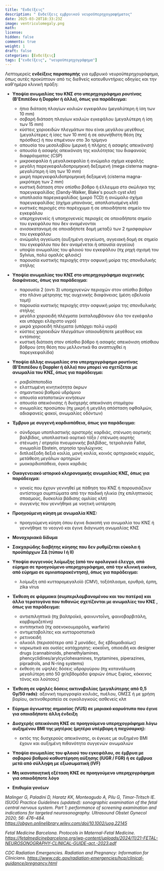 ```yaml
---
title: "Ενδείξεις"
description: " Ενδείξεις εμβρυικού νευροϋπερηχογραφήματος"
date: 2025-03-28T18:33:23Z
image: ventriculomegaly.png
math: 
license: 
hidden: false
comments: true
weight: 1
draft: false
categories: [Ενδείξεις]
tags: ["ενδείξεις", "νευροϋπερηχογράφημα"]
---
```


Λεπτομερείς **ενδείξεις παραπομπής** για εμβρυικό νευροϋπερηχογράφημα, όπως αυτές προκύπτουν από τις διεθνείς κατευθυντήριες οδηγίες και την καθ'ημέρα κλινική πράξη:

- **Υποψία ανωμαλίας του ΚΝΣ στο υπερηχογράφημα ρουτίνας (Β'Επιπέδου ή Doppler ή άλλο), όπως για παράδειγμα:**

  * ήπια διάταση πλαγίων κοιλιών εγκεφάλου (μεγαλύτερη ή ίση των 10 mm)
  * σοβαρή διάταση πλαγίων κοιλιών εγκεφάλου (μεγαλύτερη ή ίση των 15 mm)
  * κύστεις χοριοειδών πλεγμάτων που είναι μεγάλου μεγέθους (μεγαλύτερες ή ίσες των 10 mm) ή σε ασυνήθιστη θέση (πχ πρόσθιες) ή που επιμένουν στο 3ο τρίμηνο
  * απουσία του μεσολοβίου (μερική ή πλήρης ή ασαφής απεικόνιση)
  * απουσία ή ασαφής απεικόνιση της κοιλότητας του διαφανούς διαφράγματος (CSP) 
  * μικροκεφαλία ή μεγαλοκεφαλία ή ανώμαλο σχήμα κεφαλής
  * μεγάλη παρεγκεφαλιδοπρομηκική δεξαμενή (mega cisterna magna- μεγαλύτερη ή ίση των 10 mm)
  * μικρή παρεγκεφαλιδοπρομηκική δεξαμενή (cisterna magna- μικρότερη των 2 mm)
  * κυστική διάταση στον οπίσθιο βόθρο ή έλλειμμα στο σκώληκα της παρεγκεφαλίδας (Dandy-Walker, Blake's pouch cyst κλπ)
  * υποπλασία παρεγκεφαλίδας (μικρό TCD) ή ανώμαλο σχήμα παρεγκεφαλίδας (σχήμα μπανάνας, αποπλατυσμένη κλπ)
  * κυστικές περιοχές στο παρέγχυμα ή σε οποιοδήποτε σημείο του εγκεφάλου
  * υπερηχογενείς ή υποηχογενείς περιοχές σε οποιοδήποτε σημείο του εγκεφάλου που δεν αναμένονται
  * ανισοκατανομή σε οποιαδήποτε δομή μεταξύ των 2 ημισφαιρίων του εγκεφάλου
  * ανώμαλη αγγείωση (αυξημένη αγγείωση, αγγειακή δομή σε σημείο του εγκεφάλου που δεν αναμένεται ή απουσία αγγείου)
  * υποψία ανωμαλίας του φλοιού του εγκεφάλου (πχ ρηχή σχισμή του Sylvius, πολύ ομαλός φλοιός)
  * παρουσία κυστικής περιοχής στην οσφυική μοίρα της σπονδυλικής στήλης

- **Υποψία ανωμαλίας του ΚΝΣ στο υπερηχογράφημα αυχενικής διαφάνειας, όπως για παράδειγμα:**

  * παρουσία 2 (αντι 3) υποηχογενών περιοχών στον οπίσθιο βόθρο στο πλάνο μέτρησης της αυχενικής διαφάνειας (μέση οβελιαία τομή)
  * παρουσία κυστικής περιοχής στην οσφυική μοίρα της σπονδυλικής στήλης
  * μεγάλα χοριοειδή πλέγματα (καταλαμβάνουν όλο τον εγκέφαλο και υπάρχει ελάχιστο υγρό)
  * μικρά χοριοειδή πλέγματα (υπάρχει πολύ υγρό)
  * κύστεις χοριοειδών πλεγμάτων οποιουδήποτε μεγέθους και εντόπισης
  * κυστική διάταση στον οπίσθιο βόθρο ή ασαφής απεικόνιση οπίσθιου βόθρου (στη θέση που μελλοντικά θα αναπτυχθεί η παρεγκεφαλίδα)

- **Υποψία άλλης ανωμαλίας στο υπερηχογράφημα ρουτίνας (Β'Επιπέδου ή Doppler ή άλλο) που μπορεί να σχετίζεται με ανωμαλία του ΚΝΣ, όπως για παράδειγμα:**

  * ραιβοϊπποποδία
  * ελαττωμένη κινητικότητα άκρων
  * σημαντικού βαθμού υδράμνιο
  * απουσία καταποτικών κινήσεων
  * απουσία απεικόνισης ή δυσχερής απεικόνιση στομάχου
  * ανωμαλίες προσώπου (πχ μικρή ή μεγάλη απόσταση οφθαλμών, αδιαφανείς φακοί, ανωμαλίες οδόντων)

- **Έμβρυο με συγγενή καρδιοπάθεια, όπως για παράδειγμα:**

  * σύνδρομο υποπλαστικής αριστερής καρδιάς, στένωση αορτικής βαλβίδας, υποπλαστικό αορτικό τόξο / στένωση αορτής
  * στένωση / ατρησία πνευμονικής βαλβίδας, τετραλογία Fallot, ανωμαλία Ebstein, ατρησία τριγλώχινας 
  * διπλοέξοδη δεξιά κοιλία, μονή κοιλία, κοινός αρτηριακός κορμός, μετάθεση μεγάλων αρτηριών
  * μυοκαρδιοπάθεια, όγκοι καρδιάς

- **Οικογενειακό ιστορικό κληρονομικής ανωμαλίας ΚΝΣ, όπως για παράδειγμα:**

  * γονείς που έχουν γεννηθεί με πάθηση του ΚΝΣ ή παρουσιάζουν αντίστοιχα συμπτώματα από την παιδική ηλικία (πχ επιληπτικούς σπασμούς, δυσκολία βάδισης ομιλίας κλπ)
  * συγγενής που γεννήθηκε με νοητική υστέρηση

- **Προηγούμενη κύηση με ανωμαλία ΚΝΣ:**

  * προηγούμενη κύηση όπου έγινε διακοπή για ανωμαλία του ΚΝΣ ή γεννήθηκε το νεογνό και έγινε διάγνωση ανωμαλίας ΚΝΣ 

- **Μονοχοριακά δίδυμα**

- **Σακχαρώδης διαβήτης κύησης που δεν ρυθμίζεται εύκολα ή προϋπάρχων ΣΔ (τύπου Ι ή ΙΙ)**

- **Υποψία συγγενούς λοίμωξης (από τον ορολογικό έλεγχο, από εύρημα σε προηγούμενο υπερηχογράφημα, από την κλινική εικόνα, από εύρημα σε αμνιοπαρακέντηση), όπως για παράδειγμα:**

  * λοίμωξη από κυτταρομεγαλοϊό (CMV), τοξόπλασμα, ερυθρά, έρπη, zika virus

- **Έκθεση σε φάρμακα (συμπεριλαμβανομένου και του πατέρα) και άλλα τερατογόνα που πιθανώς σχετίζονται με ανωμαλίες του ΚΝΣ , όπως για παράδειγμα:**

  * αντιεπιληπτικά (πχ βαλπροϊκό, φαινυντοΐνη, φαινοβαρβιτάλη, καρβαμαζεπίνη)
  * αντιπηκτικά (πχ ασενοκουμαρόλη, warfarin)
  * αντιμεταβολίτες και κυτταροστατικά
  * ρετινοειδή
  * αλκοόλ (περισσότερο από 2 μονάδες, δις εβδομαδιαίως)
  * ναρκωτικά και ουσίες κατάχρησης: κοκαΐνη, οπιοειδή και designer drugs (cannabinoids, phenethylamines, phencyclidines/arylcyclohexamines, tryptamines, piperazines, pipradrols, and N-ring systems)
  * έκθεση σε υψηλές δόσεις υδραργύρου (πχ κατανάλωση μεγαλύτερη από 50 gr/εβδομάδα ψαριών όπως ξιφίας, κόκκινος τόνος και λούτσος)

- **Έκθεση σε υψηλές δόσεις ακτινοβολίας (μεγαλύτερης από 0,5 Gy/50 rads)**: αξονική τομογραφία κοιλιάς, πυέλου, ΟΜΣΣ ή με χρήση βαρίου, ακτινοθεραπεία σε ογκολογικούς ασθενείς κλπ

- **Εύρημα άγνωστης σημασίας (VUS) σε μοριακό καρυότυπο που έγινε για οποιαδήποτε άλλη ένδειξη**
- **Δυσχερής απεικόνιση ΚΝΣ σε προηγούμενο υπερηχογράφημα λόγω αυξημένου ΒΜΙ της μητέρας (μητέρα υπέρβαρη ή παχύσαρκη):**

  * εκτός της δυσχερούς απεικόνισης, οι έγκυες με αυξημένο ΒΜΙ έχουν και αυξημένη πιθανότητα συγγενών ανωμαλιών

- **Υποψία ανωμαλίας του φλοιού του εγκεφάλου, σε έμβρυα με σοβαρού βαθμού καθυστέρηση αύξησης (IUGR / FGR) ή σε έμβρυα μετά από σύλληψη με εξωσωματική (IVF)**

- **Μη ικανοποιητική εξέταση ΚΝΣ σε προηγούμενο υπερηχογράφημα για οποιοδήποτε λόγο**
- **Επιθυμία γονέων**

*Malinger G, Paladini D, Haratz KK, Monteagudo A, Pilu G, Timor-Tritsch IE.
ISUOG Practice Guidelines (updated): sonographic examination of the fetal central nervous system. Part 1: performance of screening examination and indications for targeted neurosonography. Ultrasound Obstet Gynecol 2020; 56: 476–484. https://obgyn.onlinelibrary.wiley.com/doi/10.1002/uog.22145*

*Fetal Medicine Barcelona. Protocols in Maternal-Fetal Medicine. https://fetalmedicinebarcelona.org/wp-content/uploads/2024/11/21-FETAL-NEUROSONOGRAPHY-CLINICAL-GUIDE-act.-2023.pdf*

*CDC Radiation Emergencies. Radiation and Pregnancy: Information for Clinicians. https://www.cdc.gov/radiation-emergencies/hcp/clinical-guidance/pregnancy.html*